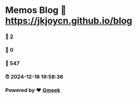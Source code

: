# Memos Blog :link: https://jkjoycn.github.io/blog 
### :page_facing_up: [2](https://jkjoycn.github.io/blog/tag.html) 
### :speech_balloon: 0 
### :hibiscus: 547 
### :alarm_clock: 2024-12-18 19:58:36 
### Powered by :heart: [Gmeek](https://github.com/Meekdai/Gmeek)
